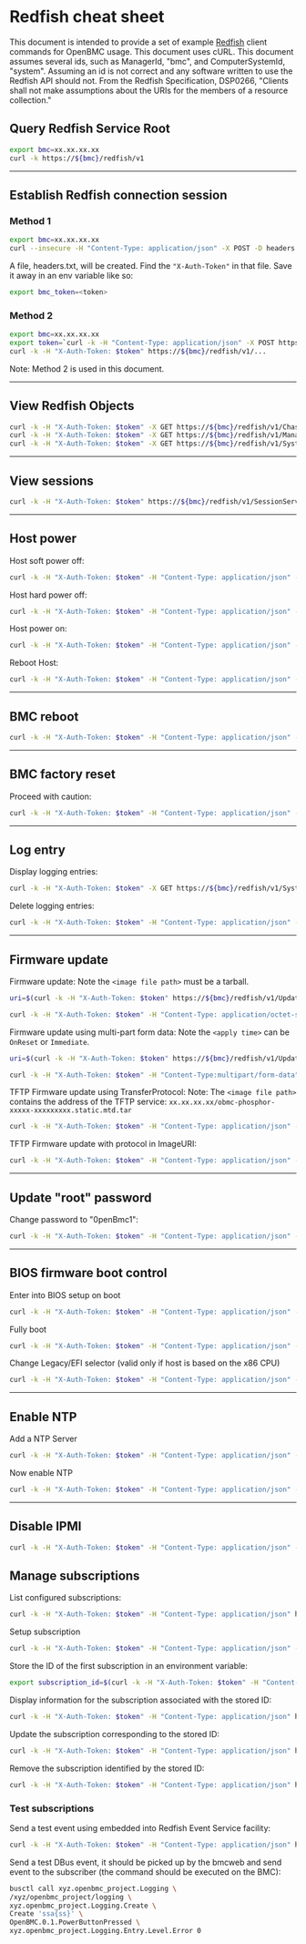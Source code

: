 # Redfish cheat sheet

This document is intended to provide a set of example [Redfish][1] client
commands for OpenBMC usage. This document uses cURL. This document assumes
several ids, such as ManagerId, "bmc", and ComputerSystemId, "system". Assuming
an id is not correct and any software written to use the Redfish API should not.
From the Redfish Specification, DSP0266, "Clients shall not make assumptions
about the URIs for the members of a resource collection."

## Query Redfish Service Root

```bash
export bmc=xx.xx.xx.xx
curl -k https://${bmc}/redfish/v1
```

---

## Establish Redfish connection session

### Method 1

```bash
export bmc=xx.xx.xx.xx
curl --insecure -H "Content-Type: application/json" -X POST -D headers.txt https://${bmc}/redfish/v1/SessionService/Sessions -d    '{"UserName":"root", "Password":"0penBmc"}'
```

A file, headers.txt, will be created. Find the `"X-Auth-Token"` in that file.
Save it away in an env variable like so:

```bash
export bmc_token=<token>
```

### Method 2

```bash
export bmc=xx.xx.xx.xx
export token=`curl -k -H "Content-Type: application/json" -X POST https://${bmc}/login -d '{"username" :  "root", "password" :  "0penBmc"}' | grep token | awk '{print $2;}' | tr -d '"'`
curl -k -H "X-Auth-Token: $token" https://${bmc}/redfish/v1/...
```

Note: Method 2 is used in this document.

---

## View Redfish Objects

```bash
curl -k -H "X-Auth-Token: $token" -X GET https://${bmc}/redfish/v1/Chassis
curl -k -H "X-Auth-Token: $token" -X GET https://${bmc}/redfish/v1/Managers
curl -k -H "X-Auth-Token: $token" -X GET https://${bmc}/redfish/v1/Systems
```

---

## View sessions

```bash
curl -k -H "X-Auth-Token: $token" https://${bmc}/redfish/v1/SessionService/Sessions
```

---

## Host power

Host soft power off:

```bash
curl -k -H "X-Auth-Token: $token" -H "Content-Type: application/json" -X POST https://${bmc}/redfish/v1/Systems/system/Actions/ComputerSystem.Reset -d '{"ResetType": "GracefulShutdown"}'
```

Host hard power off:

```bash
curl -k -H "X-Auth-Token: $token" -H "Content-Type: application/json" -X POST https://${bmc}/redfish/v1/Systems/system/Actions/ComputerSystem.Reset -d '{"ResetType": "ForceOff"}'
```

Host power on:

```bash
curl -k -H "X-Auth-Token: $token" -H "Content-Type: application/json" -X POST https://${bmc}/redfish/v1/Systems/system/Actions/ComputerSystem.Reset -d '{"ResetType": "On"}'
```

Reboot Host:

```bash
curl -k -H "X-Auth-Token: $token" -H "Content-Type: application/json" -X POST https://${bmc}/redfish/v1/Systems/system/Actions/ComputerSystem.Reset -d '{"ResetType": "GracefulRestart"}'
```

---

## BMC reboot

```bash
curl -k -H "X-Auth-Token: $token" -H "Content-Type: application/json" -X POST https://${bmc}/redfish/v1/Managers/bmc/Actions/Manager.Reset -d '{"ResetType": "GracefulRestart"}'
```

---

## BMC factory reset

Proceed with caution:

```bash
curl -k -H "X-Auth-Token: $token" -H "Content-Type: application/json" -X POST https://${bmc}/redfish/v1/Managers/bmc/Actions/Manager.ResetToDefaults -d '{"ResetType": "ResetAll"}'
```

---

## Log entry

Display logging entries:

```bash
curl -k -H "X-Auth-Token: $token" -X GET https://${bmc}/redfish/v1/Systems/system/LogServices/EventLog/Entries
```

Delete logging entries:

```bash
curl -k -H "X-Auth-Token: $token" -H "Content-Type: application/json" -X POST https://${bmc}/redfish/v1/Systems/system/LogServices/EventLog/Actions/LogService.Reset
```

---

## Firmware update

Firmware update: Note the `<image file path>` must be a tarball.

```bash
uri=$(curl -k -H "X-Auth-Token: $token" https://${bmc}/redfish/v1/UpdateService | jq -r ' .HttpPushUri')

curl -k -H "X-Auth-Token: $token" -H "Content-Type: application/octet-stream" -X POST -T <image file path> https://${bmc}${uri}
```

Firmware update using multi-part form data: Note the `<apply time>` can be
`OnReset` or `Immediate`.

```bash
uri=$(curl -k -H "X-Auth-Token: $token" https://${bmc}/redfish/v1/UpdateService | jq -r ' .MultipartHttpPushUri')

curl -k -H "X-Auth-Token: $token" -H "Content-Type:multipart/form-data" -X POST -F UpdateParameters="{\"Targets\":[\"/redfish/v1/Managers/bmc\"],\"@Redfish.OperationApplyTime\":<apply time>};type=application/json" -F "UpdateFile=@<image file path>;type=application/octet-stream" https://${bmc}${uri}
```

TFTP Firmware update using TransferProtocol: Note: The `<image file path>`
contains the address of the TFTP service:
`xx.xx.xx.xx/obmc-phosphor-xxxxx-xxxxxxxxx.static.mtd.tar`

```bash
curl -k -H "X-Auth-Token: $token" -H "Content-Type: application/json" -X POST https://${bmc}/redfish/v1/UpdateService/Actions/UpdateService.SimpleUpdate -d '{"TransferProtocol":"TFTP","ImageURI":"<image file path>"}'
```

TFTP Firmware update with protocol in ImageURI:

```bash
curl -k -H "X-Auth-Token: $token" -H "Content-Type: application/json" -X POST https://${bmc}/redfish/v1/UpdateService/Actions/UpdateService.SimpleUpdate -d '{"ImageURI":"tftp://<image file path>"}'
```

---

## Update "root" password

Change password to "0penBmc1":

```bash
curl -k -H "X-Auth-Token: $token" -H "Content-Type: application/json" -X PATCH -d '{"Password": "0penBmc1"}' https://${bmc}/redfish/v1/AccountService/Accounts/root
```

---

## BIOS firmware boot control

Enter into BIOS setup on boot

```bash
curl -k -H "X-Auth-Token: $token" -H "Content-Type: application/json" -X PATCH https://${bmc}/redfish/v1/Systems/system -d '{"Boot":{"BootSourceOverrideEnabled": "Continuous","BootSourceOverrideTarget": "BiosSetup"}}'
```

Fully boot

```bash
curl -k -H "X-Auth-Token: $token" -H "Content-Type: application/json" -X PATCH https://${bmc}/redfish/v1/Systems/system -d '{"Boot":{"BootSourceOverrideEnabled": "Disabled","BootSourceOverrideTarget": "None"}}'
```

Change Legacy/EFI selector (valid only if host is based on the x86 CPU)

```bash
curl -k -H "X-Auth-Token: $token" -H "Content-Type: application/json" -X PATCH https://${bmc}/redfish/v1/Systems/system -d '{"Boot":{"BootSourceOverrideEnabled": "Once","BootSourceOverrideTarget": "None","BootSourceOverrideMode": "UEFI"}}'
```

---

## Enable NTP

Add a NTP Server

```bash
curl -k -H "X-Auth-Token: $token" -H "Content-Type: application/json" -X PATCH https://${bmc}/redfish/v1/Managers/bmc/NetworkProtocol -d '{"NTP":{"NTPServers":["time.nist.gov"]}}'
```

Now enable NTP

```bash
curl -k -H "X-Auth-Token: $token" -H "Content-Type: application/json" -X PATCH https://${bmc}/redfish/v1/Managers/bmc/NetworkProtocol -d '{"NTP":{"ProtocolEnabled": true}}'
```

---

## Disable IPMI

```bash
curl -k -H "X-Auth-Token: $token" -H "Content-Type: application/json" -X PATCH https://${bmc}/redfish/v1/Managers/bmc/NetworkProtocol -d '{"IPMI":{"ProtocolEnabled": false}}'
```

## Manage subscriptions

List configured subscriptions:

```bash
curl -k -H "X-Auth-Token: $token" -H "Content-Type: application/json" https://${bmc}/redfish/v1/EventService/Subscriptions/
```

Setup subscription

```bash
curl -k -H "X-Auth-Token: $token" -H "Content-Type: application/json" -X POST https://${bmc}/redfish/v1/EventService/Subscriptions -d '{"Context": "My context", "DeliveryRetryPolicy": "RetryForever", "Destination": "http://yy.yy.yy.yy:8888/events", "EventFormatType": "Event", "Protocol": "Redfish", "SubscriptionType": "RedfishEvent"}"
```

Store the ID of the first subscription in an environment variable:

```bash
export subscription_id=$(curl -k -H "X-Auth-Token: $token" -H "Content-Type: application/json" https://${bmc}/redfish/v1/EventService/Subscriptions/ |jq '.Members[0]."@odata.id"' | cut -d '/' -f 6| cut -d '"' -f 1)
```

Display information for the subscription associated with the stored ID:

```bash
curl -k -H "X-Auth-Token: $token" -H "Content-Type: application/json" https://${bmc}/redfish/v1/EventService/Subscriptions/${subscription_id}
```

Update the subscription corresponding to the stored ID:

```bash
curl -k -H "X-Auth-Token: $token" -H "Content-Type: application/json" https://${bmc}/redfish/v1/EventService/Subscriptions/${subscription_id} -X PATCH -d '{"VerifyCertificate": false}'
```

Remove the subscription identified by the stored ID:

```bash
curl -k -H "X-Auth-Token: $token" -H "Content-Type: application/json" https://${bmc}/redfish/v1/EventService/Subscriptions/${subscription_id} -X DELETE
```

### Test subscriptions

Send a test event using embedded into Redfish Event Service facility:

```bash
curl -k -H "X-Auth-Token: $token" -H "Content-Type: application/json" https://${bmc}/redfish/v1/EventService/Actions/EventService.SubmitTestEvent -X POST -d '{"EventTimestamp":"2023-02-13T14:49:20Z","Severity":"Warning","Message":"This is a test event message 2","MessageId":"iLOResourceEvents.1.3.DrvArrLogDrvErasing","MessageArgs":["1","slot 3"],"OriginOfCondition":"/redfish/v1/Systems/1/Storage"}'
```

Send a test DBus event, it should be picked up by the bmcweb and send event to
the subscriber (the command should be executed on the BMC):

```bash
busctl call xyz.openbmc_project.Logging \
/xyz/openbmc_project/logging \
xyz.openbmc_project.Logging.Create \
Create 'ssa{ss}' \
OpenBMC.0.1.PowerButtonPressed \
xyz.openbmc_project.Logging.Entry.Level.Error 0
```

[1]: https://www.dmtf.org/standards/redfish
